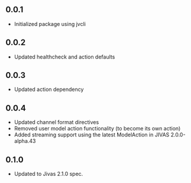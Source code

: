 ## 0.0.1
- Initialized package using jvcli

## 0.0.2
- Updated healthcheck and action defaults

## 0.0.3
- Updated action dependency

## 0.0.4
- Updated channel format directives
- Removed user model action functionality (to become its own action)
- Added streaming support using the latest ModelAction in JIVAS 2.0.0-alpha.43

## 0.1.0
- Updated to Jivas 2.1.0 spec.
